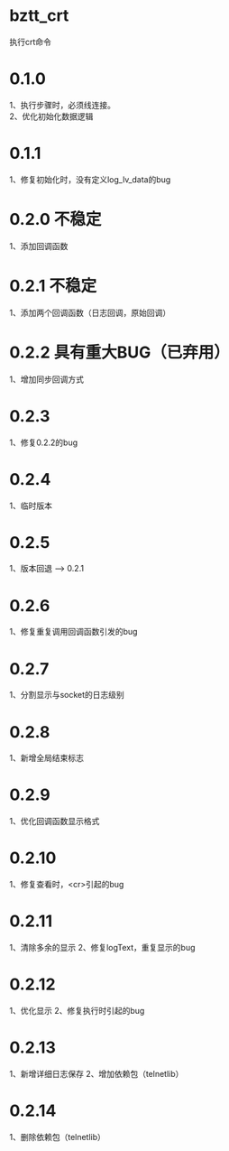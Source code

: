 bztt_crt
==============
执行crt命令


# 0.1.0

1、执行步骤时，必须线连接。  
2、优化初始化数据逻辑

# 0.1.1  
1、修复初始化时，没有定义log_lv_data的bug

# 0.2.0 不稳定  
1、添加回调函数

# 0.2.1 不稳定
1、添加两个回调函数（日志回调，原始回调）

# 0.2.2 具有重大BUG（已弃用）
1、增加同步回调方式

# 0.2.3 
1、修复0.2.2的bug

# 0.2.4
1、临时版本

# 0.2.5
1、版本回退  --> 0.2.1

# 0.2.6
1、修复重复调用回调函数引发的bug

# 0.2.7
1、分割显示与socket的日志级别

# 0.2.8
1、新增全局结束标志

# 0.2.9
1、优化回调函数显示格式

# 0.2.10
1、修复查看时，\<cr>引起的bug

# 0.2.11
1、清除多余的显示
2、修复logText，重复显示的bug

# 0.2.12
1、优化显示
2、修复执行时<cr>引起的bug

# 0.2.13
1、新增详细日志保存
2、增加依赖包（telnetlib）

# 0.2.14
1、删除依赖包（telnetlib）